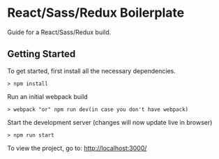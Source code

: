 
# React/Sass/Redux Boilerplate

Guide for a React/Sass/Redux build.

## Getting Started

To get started, first install all the necessary dependencies.
```
> npm install
```

Run an initial webpack build
```
> webpack "or" npm run dev(in case you don't have webpack)
```

Start the development server (changes will now update live in browser)
```
> npm run start
```

To view the project, go to: [http://localhost:3000/](http://localhost:3000/)

